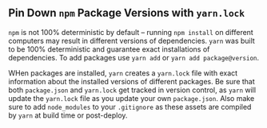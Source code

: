 ## Pin Down `npm` Package Versions with `yarn.lock`
`npm` is not 100% deterministic by default – running `npm install` on different computers may result in different versions of dependencies. `yarn` was built to be 100% deterministic and guarantee exact installations of dependencies. To add packages use `yarn add` or `yarn add package@version`.

WHen packages are installed, `yarn` creates a `yarn.lock` file with exact information about the installed versions of different packages. Be sure that both `package.json` and `yarn.lock` get tracked in version control, as `yarn` will update the `yarn.lock` file as you update your own `package.json`. Also make sure to add `node_modules` to your `.gitignore` as these assets are compiled by `yarn` at build time or post-deploy.